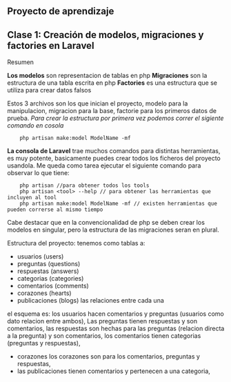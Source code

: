 Proyecto de aprendizaje
---

Clase 1: Creación de modelos, migraciones y factories en Laravel
--
Resumen

**Los modelos** son representacion de tablas en php
**Migraciones** son la estructura de una tabla escrita en php
**Factories**  es una estructura que se utiliza para crear datos falsos

Estos 3 archivos son los que inician el proyecto, modelo para la manipulacion, migracion para la base, factorie para los primeros datos de prueba. *Para crear la estructura por primera vez podemos correr el sigiente comando en cosola*

```
    php artisan make:model ModelName -mf
```

**La consola de Laravel** trae muchos comandos para distintas herramientas, es muy potente, basicamente puedes crear todos los ficheros del proyecto usandola. Me queda como tarea ejecutar el siguiente comando para observar lo que tiene:

```
    php artisan //para obtener todos los tools 
    php artisan <tool> --help // para obtener las herramientas que incluyen al tool
    php artisan make:model ModelName -mf // existen herramientas que pueden correrse al mismo tiempo
```

Cabe destacar que en la convencionalidad de php se deben crear los modelos en singular, pero la estructura de las migraciones seran en plural.

Estructura del proyecto:
tenemos como tablas a:
- usuarios (users)
- preguntas (questions)
- respuestas (answers)
- categorias (categories)
- comentarios (comments)
- corazones (hearts)
- publicaciones (blogs)
las relaciones entre cada una

el esquema es: 
los usuarios hacen comentarios y preguntas (usuarios como dato relacion entre ambos), 
Las preguntas tienen respuestas y son comentarios, 
las respuestas son hechas para las preguntas (relacion directa a la pregunta) y son comentarios, 
los comentarios tienen categorias (preguntas y respuestas),
- corazones los corazones son para los comentarios, preguntas y respuestas,
- las publicaciones tienen comentarios y pertenecen a una categoria, 